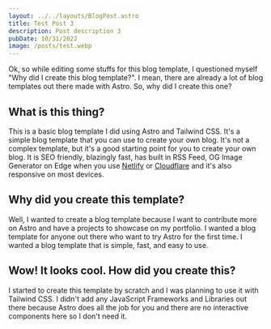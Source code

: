 ```yaml
---
layout: ../../layouts/BlogPost.astro
title: Test Post 3
description: Post description 3
pubDate: 10/31/2022
image: /posts/test.webp
---
```


Ok, so while editing some stuffs for this blog template, I questioned myself "Why did I create this blog template?". I mean, there are already a lot of blog templates out there made with Astro. So, why did I create this one?

## What is this thing?

This is a basic blog template I did using Astro and Tailwind CSS. It's a simple blog template that you can use to create your own blog. It's not a complex template, but it's a good starting point for you to create your own blog. It is SEO friendly, blazingly fast, has built in RSS Feed, OG Image Generator on Edge when you use [Netlify](https://netlify.com) or [Cloudflare](https://pages.cloudflare.com) and it's also responsive on most devices.

## Why did you create this template?

Well, I wanted to create a blog template because I want to contribute more on Astro and have a projects to showcase on my portfolio. I wanted a blog template for anyone out there who want to try Astro for the first time. I wanted a blog template that is simple, fast, and easy to use.

## Wow! It looks cool. How did you create this?

I started to create this template by scratch and I was planning to use it with Tailwind CSS. I didn't add any JavaScript Frameworks and Libraries out there because Astro does all the job for you and there are no interactive components here so I don't need it.
